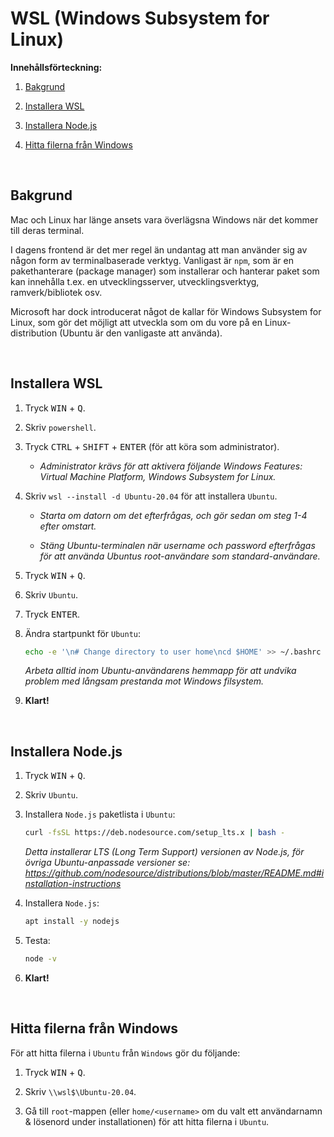 # WSL (Windows Subsystem for Linux)

**Innehållsförteckning:**

1. [Bakgrund](#bakgrund)

1. [Installera WSL](#installera-wsl)

1. [Installera Node.js](#installera-nodejs)

1. [Hitta filerna från Windows](#hitta-filerna-fran-windows)

<br id="backgrund">

## Bakgrund

Mac och Linux har länge ansets vara överlägsna Windows när det kommer till deras terminal.

I dagens frontend är det mer regel än undantag att man använder sig av någon form av terminalbaserade verktyg. Vanligast är `npm`, som är en pakethanterare (package manager) som installerar och hanterar paket som kan innehålla t.ex. en utvecklingsserver, utvecklingsverktyg, ramverk/bibliotek osv.

Microsoft har dock introducerat något de kallar för Windows Subsystem for Linux, som gör det möjligt att utveckla som om du vore på en Linux-distribution (Ubuntu är den vanligaste att använda).

<br id="installera-wsl">

## Installera WSL

1. Tryck <kbd>WIN</kbd> + <kbd>Q</kbd>.

1. Skriv `powershell`.

1. Tryck <kbd>CTRL</kbd> + <kbd>SHIFT</kbd> + <kbd>ENTER</kbd> (för att köra som administrator).

    * _Administrator krävs för att aktivera följande Windows Features: Virtual Machine Platform, Windows Subsystem for Linux._

1. Skriv `wsl --install -d Ubuntu-20.04` för att installera `Ubuntu`.

    * _Starta om datorn om det efterfrågas, och gör sedan om steg 1-4 efter omstart._

    * _Stäng Ubuntu-terminalen när username och password efterfrågas för att använda Ubuntus root-användare som standard-användare._

1. Tryck <kbd>WIN</kbd> + <kbd>Q</kbd>.

1. Skriv `Ubuntu`.

1. Tryck <kbd>ENTER</kbd>.

1. Ändra startpunkt för `Ubuntu`:

    ```bash
    echo -e '\n# Change directory to user home\ncd $HOME' >> ~/.bashrc
    ```

    _Arbeta alltid inom Ubuntu-användarens hemmapp för att undvika problem med långsam prestanda mot Windows filsystem._

1. **Klart!**

<br id="installera-nodejs">

## Installera Node.js

1. Tryck <kbd>WIN</kbd> + <kbd>Q</kbd>.

1. Skriv `Ubuntu`.

1. Installera `Node.js` paketlista i `Ubuntu`:

    ```bash
    curl -fsSL https://deb.nodesource.com/setup_lts.x | bash -
    ```

    _Detta installerar LTS (Long Term Support) versionen av Node.js, för övriga Ubuntu-anpassade versioner se: https://github.com/nodesource/distributions/blob/master/README.md#installation-instructions_

1. Installera `Node.js`:

    ```bash
    apt install -y nodejs
    ```

1. Testa:

    ```bash
    node -v
    ```

1. **Klart!**

<br id="hitta-filerna-fran-windows">

## Hitta filerna från Windows

För att hitta filerna i `Ubuntu` från `Windows` gör du följande:

1. Tryck <kbd>WIN</kbd> + <kbd>Q</kbd>.

1. Skriv `\\wsl$\Ubuntu-20.04`.

1. Gå till `root`-mappen (eller `home/<username>` om du valt ett användarnamn & lösenord under installationen) för att hitta filerna i `Ubuntu`.
